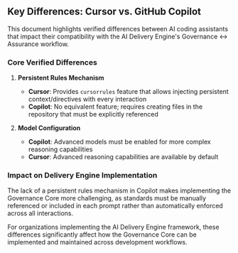 ## Key Differences: Cursor vs. GitHub Copilot

This document highlights verified differences between AI coding assistants that impact their compatibility with the AI Delivery Engine's Governance ↔ Assurance workflow.

### Core Verified Differences

1. **Persistent Rules Mechanism**
   - **Cursor**: Provides `cursorrules` feature that allows injecting persistent context/directives with every interaction
   - **Copilot**: No equivalent feature; requires creating files in the repository that must be explicitly referenced

2. **Model Configuration**
   - **Copilot**: Advanced models must be enabled for more complex reasoning capabilities
   - **Cursor**: Advanced reasoning capabilities are available by default

### Impact on Delivery Engine Implementation

The lack of a persistent rules mechanism in Copilot makes implementing the Governance Core more challenging, as standards must be manually referenced or included in each prompt rather than automatically enforced across all interactions.

For organizations implementing the AI Delivery Engine framework, these differences significantly affect how the Governance Core can be implemented and maintained across development workflows. 
